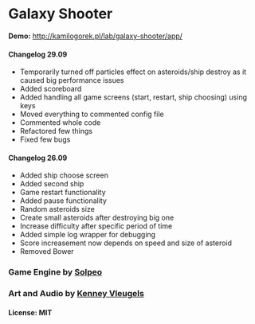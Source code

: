 # Galaxy Shooter

__Demo:__ http://kamilogorek.pl/lab/galaxy-shooter/app/

#### Changelog 29.09
* Temporarily turned off particles effect on asteroids/ship destroy as it caused big performance issues
* Added scoreboard
* Added handling all game screens (start, restart, ship choosing) using keys
* Moved everything to commented config file
* Commented whole code
* Refactored few things
* Fixed few bugs

#### Changelog 26.09
* Added ship choose screen
* Added second ship
* Game restart functionality
* Added pause functionality
* Random asteroids size
* Create small asteroids after destroying big one
* Increase difficulty after specific period of time
* Added simple log wrapper for debugging
* Score increasement now depends on speed and size of asteroid
* Removed Bower

### Game Engine by [Solpeo](http://solpeo.com)
### Art and Audio by [Kenney Vleugels](http://kenney.nl)

#### License: MIT
